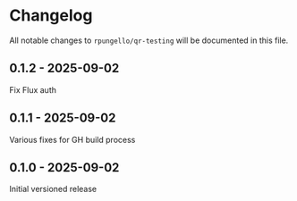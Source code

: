 # Changelog

All notable changes to `rpungello/qr-testing` will be documented in this file.

## 0.1.2 - 2025-09-02

Fix Flux auth

## 0.1.1 - 2025-09-02

Various fixes for GH build process

## 0.1.0 - 2025-09-02

Initial versioned release

